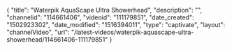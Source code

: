 {
    "title": "Waterpik AquaScape Ultra Showerhead",
    "description": "",
    "channelid": "114661406",
    "videoid": "111179851",
    "date_created": "1502923302",
    "date_modified": "1516394011",
    "type": "captivate",
    "layout": "channelVideo",
    "url": "\/latest-videos\/waterpik-aquascape-ultra-showerhead\/114661406-111179851"
}